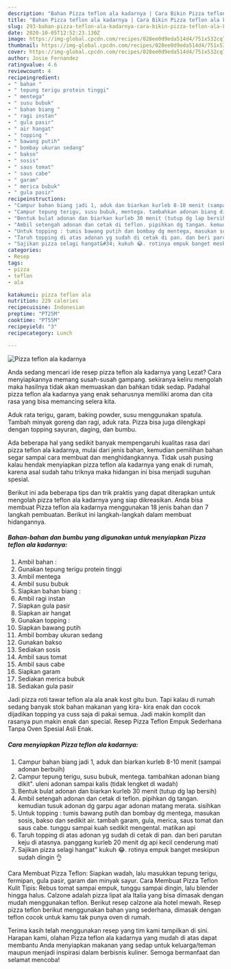```yaml
---
description: "Bahan Pizza teflon ala kadarnya | Cara Bikin Pizza teflon ala kadarnya Yang Bisa Manjain Lidah"
title: "Bahan Pizza teflon ala kadarnya | Cara Bikin Pizza teflon ala kadarnya Yang Bisa Manjain Lidah"
slug: 293-bahan-pizza-teflon-ala-kadarnya-cara-bikin-pizza-teflon-ala-kadarnya-yang-bisa-manjain-lidah
date: 2020-10-05T12:52:23.130Z
image: https://img-global.cpcdn.com/recipes/028ee0d9eda514d4/751x532cq70/pizza-teflon-ala-kadarnya-foto-resep-utama.jpg
thumbnail: https://img-global.cpcdn.com/recipes/028ee0d9eda514d4/751x532cq70/pizza-teflon-ala-kadarnya-foto-resep-utama.jpg
cover: https://img-global.cpcdn.com/recipes/028ee0d9eda514d4/751x532cq70/pizza-teflon-ala-kadarnya-foto-resep-utama.jpg
author: Josie Fernandez
ratingvalue: 4.6
reviewcount: 4
recipeingredient:
- " bahan "
- " tepung terigu protein tinggi"
- " mentega"
- " susu bubuk"
- " bahan biang "
- " ragi instan"
- " gula pasir"
- " air hangat"
- " topping "
- " bawang putih"
- " bombay ukuran sedang"
- " bakso"
- " sosis"
- " saus tomat"
- " saus cabe"
- " garam"
- " merica bubuk"
- " gula pasir"
recipeinstructions:
- "Campur bahan biang jadi 1, aduk dan biarkan kurleb 8-10 menit (sampai adonan berbuih)"
- "Campur tepung terigu, susu bubuk, mentega. tambahkan adonan biang dikit&#34;. uleni adonan sampai kalis (tidak lengket di wadah)"
- "Bentuk bulat adonan dan biarkan kurleb 30 menit (tutup dg lap bersih)"
- "Ambil setengah adonan dan cetak di teflon. pipihkan dg tangan. kemudian tusuk adonan dg garpu agar adonan matang merata. sisihkan"
- "Untuk topping : tumis bawang putih dan bombay dg mentega, masukan sosis, bakso dan sedikit air. tambah garam, gula, merica, saus tomat dan saus cabe. tunggu sampai kuah sedikit mengental. matikan api"
- "Taruh topping di atas adonan yg sudah di cetak di pan. dan beri parutan keju di atasnya. panggang kurleb 20 menit dg api kecil cenderung mati"
- "Sajikan pizza selagi hangat&#34; kukuh 😂. rotinya empuk banget meskipun sudah dingin 👌"
categories:
- Resep
tags:
- pizza
- teflon
- ala

katakunci: pizza teflon ala 
nutrition: 229 calories
recipecuisine: Indonesian
preptime: "PT25M"
cooktime: "PT55M"
recipeyield: "3"
recipecategory: Lunch

---
```



![Pizza teflon ala kadarnya](https://img-global.cpcdn.com/recipes/028ee0d9eda514d4/751x532cq70/pizza-teflon-ala-kadarnya-foto-resep-utama.jpg)

Anda sedang mencari ide resep pizza teflon ala kadarnya yang Lezat? Cara menyiapkannya memang susah-susah gampang. sekiranya keliru mengolah maka hasilnya tidak akan memuaskan dan bahkan tidak sedap. Padahal pizza teflon ala kadarnya yang enak seharusnya memiliki aroma dan cita rasa yang bisa memancing selera kita.

Aduk rata terigu, garam, baking powder, susu menggunakan spatula. Tambah minyak goreng dan ragi, aduk rata. Pizza bisa juga dilengkapi dengan topping sayuran, daging, dan bumbu.

Ada beberapa hal yang sedikit banyak mempengaruhi kualitas rasa dari pizza teflon ala kadarnya, mulai dari jenis bahan, kemudian pemilihan bahan segar sampai cara membuat dan menghidangkannya. Tidak usah pusing kalau hendak menyiapkan pizza teflon ala kadarnya yang enak di rumah, karena asal sudah tahu triknya maka hidangan ini bisa menjadi suguhan spesial.


Berikut ini ada beberapa tips dan trik praktis yang dapat diterapkan untuk mengolah pizza teflon ala kadarnya yang siap dikreasikan. Anda bisa membuat Pizza teflon ala kadarnya menggunakan 18 jenis bahan dan 7 langkah pembuatan. Berikut ini langkah-langkah dalam membuat hidangannya.

<!--inarticleads1-->

##### Bahan-bahan dan bumbu yang digunakan untuk menyiapkan Pizza teflon ala kadarnya:

1. Ambil  bahan :
1. Gunakan  tepung terigu protein tinggi
1. Ambil  mentega
1. Ambil  susu bubuk
1. Siapkan  bahan biang :
1. Ambil  ragi instan
1. Siapkan  gula pasir
1. Siapkan  air hangat
1. Gunakan  topping :
1. Siapkan  bawang putih
1. Ambil  bombay ukuran sedang
1. Gunakan  bakso
1. Sediakan  sosis
1. Ambil  saus tomat
1. Ambil  saus cabe
1. Siapkan  garam
1. Sediakan  merica bubuk
1. Sediakan  gula pasir


Jadi pizza roti tawar teflon ala ala anak kost gitu bun. Tapi kalau di rumah sedang banyak stok bahan makanan yang kira- kira enak dan cocok dijadikan topping ya cuss saja di pakai semua. Jadi makin komplit dan rasanya pun makin enak dan special. Resep Pizza Teflon Empuk Sederhana Tanpa Oven Spesial Asli Enak. 

<!--inarticleads2-->

##### Cara menyiapkan Pizza teflon ala kadarnya:

1. Campur bahan biang jadi 1, aduk dan biarkan kurleb 8-10 menit (sampai adonan berbuih)
1. Campur tepung terigu, susu bubuk, mentega. tambahkan adonan biang dikit&#34;. uleni adonan sampai kalis (tidak lengket di wadah)
1. Bentuk bulat adonan dan biarkan kurleb 30 menit (tutup dg lap bersih)
1. Ambil setengah adonan dan cetak di teflon. pipihkan dg tangan. kemudian tusuk adonan dg garpu agar adonan matang merata. sisihkan
1. Untuk topping : tumis bawang putih dan bombay dg mentega, masukan sosis, bakso dan sedikit air. tambah garam, gula, merica, saus tomat dan saus cabe. tunggu sampai kuah sedikit mengental. matikan api
1. Taruh topping di atas adonan yg sudah di cetak di pan. dan beri parutan keju di atasnya. panggang kurleb 20 menit dg api kecil cenderung mati
1. Sajikan pizza selagi hangat&#34; kukuh 😂. rotinya empuk banget meskipun sudah dingin 👌


Cara Membuat Pizza Teflon: Siapkan wadah, lalu masukkan tepung terigu, fermipan, gula pasir, garam dan minyak sayur. Cara Membuat Pizza Teflon Kulit Tipis: Rebus tomat sampai empuk, tunggu sampai dingin, lalu blender hingga halus. Calzone adalah pizza lipat ala Italia yang bisa dimasak dengan mudah menggunakan teflon. Berikut resep calzone ala hotel mewah. Resep pizza teflon berikut menggunakan bahan yang sederhana, dimasak dengan teflon cocok untuk kamu tak punya oven di rumah. 

Terima kasih telah menggunakan resep yang tim kami tampilkan di sini. Harapan kami, olahan Pizza teflon ala kadarnya yang mudah di atas dapat membantu Anda menyiapkan makanan yang sedap untuk keluarga/teman maupun menjadi inspirasi dalam berbisnis kuliner. Semoga bermanfaat dan selamat mencoba!
